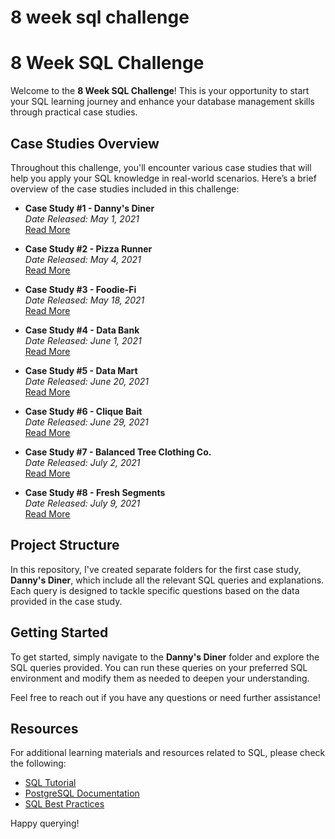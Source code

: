 # 8 week sql challenge
# 8 Week SQL Challenge

Welcome to the **8 Week SQL Challenge**! This is your opportunity to start your SQL learning journey and enhance your database management skills through practical case studies.

## Case Studies Overview

Throughout this challenge, you'll encounter various case studies that will help you apply your SQL knowledge in real-world scenarios. Here’s a brief overview of the case studies included in this challenge:

- **Case Study #1 - Danny's Diner**  
  *Date Released: May 1, 2021*  
  [Read More](link-to-case-study-1)

- **Case Study #2 - Pizza Runner**  
  *Date Released: May 4, 2021*  
  [Read More](link-to-case-study-2)

- **Case Study #3 - Foodie-Fi**  
  *Date Released: May 18, 2021*  
  [Read More](link-to-case-study-3)

- **Case Study #4 - Data Bank**  
  *Date Released: June 1, 2021*  
  [Read More](link-to-case-study-4)

- **Case Study #5 - Data Mart**  
  *Date Released: June 20, 2021*  
  [Read More](link-to-case-study-5)

- **Case Study #6 - Clique Bait**  
  *Date Released: June 29, 2021*  
  [Read More](link-to-case-study-6)

- **Case Study #7 - Balanced Tree Clothing Co.**  
  *Date Released: July 2, 2021*  
  [Read More](link-to-case-study-7)

- **Case Study #8 - Fresh Segments**  
  *Date Released: July 9, 2021*  
  [Read More](link-to-case-study-8)

## Project Structure

In this repository, I've created separate folders for the first case study, **Danny's Diner**, which include all the relevant SQL queries and explanations. Each query is designed to tackle specific questions based on the data provided in the case study.

## Getting Started

To get started, simply navigate to the **Danny's Diner** folder and explore the SQL queries provided. You can run these queries on your preferred SQL environment and modify them as needed to deepen your understanding.

Feel free to reach out if you have any questions or need further assistance!

## Resources

For additional learning materials and resources related to SQL, please check the following:

- [SQL Tutorial](link-to-sql-tutorial)
- [PostgreSQL Documentation](link-to-postgresql-docs)
- [SQL Best Practices](link-to-sql-best-practices)

Happy querying!


